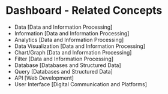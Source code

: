 # Dashboard - Related Concepts

- Data [Data and Information Processing]
- Information [Data and Information Processing]
- Analytics [Data and Information Processing]
- Data Visualization [Data and Information Processing]
- Chart/Graph [Data and Information Processing]
- Filter [Data and Information Processing]
- Database [Databases and Structured Data]
- Query [Databases and Structured Data]
- API [Web Development]
- User Interface [Digital Communication and Platforms]
